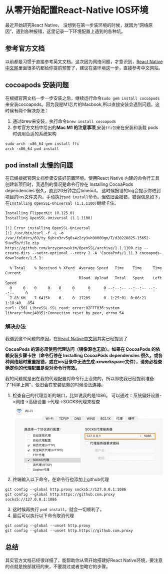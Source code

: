 # 从零开始配置React-Native IOS环境
最近开始研究React Native， 没想到在第一步装环境的时候，就因为“网络原因”，遇到各种报错，这里记录一下环境配置上遇到的各种坑。
## 参考官方文档
以前都是习惯于直接参考英文文档，这次因为网络问题，才意识到，[React Native中文网](https://www.reactnative.cn/docs/environment-setup)里面很多坑都给你提前预警了，建议在装环境这一步，直接参考中文网站。

## cocoapods 安装问题
在根据官网文档一步一步安装之后，继续运行命令`sudo gem install cocoapods`来安装cocoapods。因为我是M1芯片的Macbook,所以直接安装会遇到问题。这时候有两个解决办法：
1. 通过brew来安装，执行命令`brew install cocoapods`
2. 参考官方文档中给出的**Mac M1 的注意事项**,安装`ffi包`来在安装和装载 pods 时调用合适的系统架构
```
sudo arch -x86_64 gem install ffi
arch -x86_64 pod install
```
## pod install 太慢的问题
在已经根据官网文档步骤安装好前置环境。使用React Native 内建的命令行工具创建新项目时，我遇到的情况是命令行停在 Installing CocoaPods dependencies 很久，直到20分钟之后timeout。
这时候报错的log会提示你进到项目的ios文件夹内，手动执行`pod install`命令。但依旧会报错，错误信息如下，在`Installing OpenSSL-Universal (1.1.1100)`继续卡住。

```
Installing FlipperKit (0.125.0)
Installing OpenSSL-Universal (1.1.1100)

[!] Error installing OpenSSL-Universal
[!] /usr/bin/curl -f -L -o /var/folders/69/ty_6ybcn3rv5q6s4z2cy9vh00000gn/T/d20220825-15652-5uve5b/file.zip https://github.com/krzyzanowskim/OpenSSL/archive/1.1.1100.zip --create-dirs --netrc-optional --retry 2 -A 'CocoaPods/1.11.3 cocoapods-downloader/1.5.1'

  % Total    % Received % Xferd  Average Speed   Time    Time     Time  Current
                                 Dload  Upload   Total   Spent    Left  Speed
  0     0    0     0    0     0      0      0 --:--:-- --:--:-- --:--:--     0
  7 83.6M    7 6415k    0     0  17205      0  1:25:01  0:06:21  1:18:40   854
curl: (56) LibreSSL SSL_read: error:02FFF036:system library:func(4095):Connection reset by peer, errno 54
```
### 解决办法
我遇到这个问题的原因，在[React Native中文网](https://www.reactnative.cn/docs/environment-setup)其实已经提到了

**CocoaPods 的源必须使用代理访问（镜像源也无效）。如果在 CocoaPods 的依赖安装步骤卡住（命令行停在 Installing CocoaPods dependencies 很久，或各种网络超时重置报错，或在ios目录中无法生成.xcworkspace文件），请务必检查确定你的代理配置是否对命令行有效。**

我的问题就是出在我的代理配置对命令行上没效的，所以即使我已经提前准备了“科学上网”，依旧会在安装依赖的时候没法连接。
1. 检查自己的代理监听的端口，比如说我的是1086。
可以通过：系统偏好设置->网络->高级设置->代理->SOCKS代理来检查
![sock](../../assets/images/sock.png)
2. 终端输入以下命令，在命令行也添加上github代理
```
git config --global http.proxy socks5://127.0.0.1:1086 
git config --global http.https://github.com.proxy socks5://127.0.0.1:1086
```

3. 这时候再执行 `pod install`，就会一切顺利了。
4. 最后可以执行以下命令取消代理
```
git config --global --unset http.proxy 
git config --global --unset http.https://github.com.proxy 

```

## 总结
其实官方文档已经很详细了，能帮助你从零开始搭建好React Native环境，要注意的点就是按部就班的来，不要跳过或者忽略它的步骤。